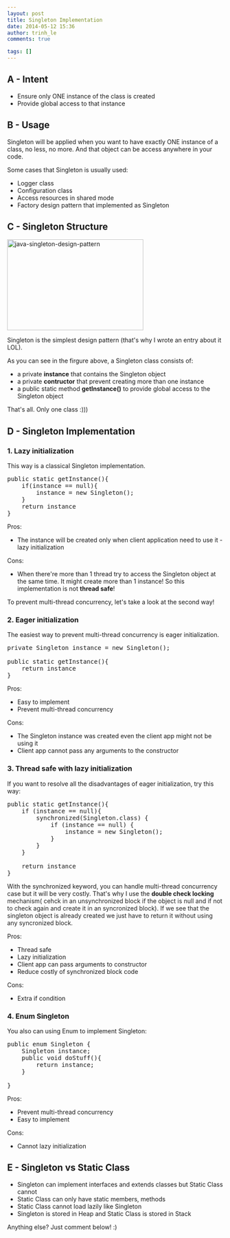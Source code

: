 ```yaml
---
layout: post
title: Singleton Implementation
date: 2014-05-12 15:36
author: trinh_le
comments: true

tags: []
---
```


<h2>A - Intent</h2>
<ul>
	<li>Ensure only ONE instance of the class is created</li>
	<li>Provide global access to that instance</li>
</ul>
<h2>B - Usage</h2>
Singleton will be applied when you want to have exactly ONE instance of a class, no less, no more. And that object can be access anywhere in your code.

Some cases that Singleton is usually used:
<ul>
	<li>Logger class</li>
	<li>Configuration class</li>
	<li>Access resources in shared mode</li>
	<li>Factory design pattern that implemented as Singleton</li>
</ul>
<!--more-->
<h2>C - Singleton Structure</h2>
<img class="size-full wp-image-1686 aligncenter" src="http://icetea09.com/wp-content/uploads/2014/05/java-singleton-design-pattern.png" alt="java-singleton-design-pattern" width="317" height="211" />

Singleton is the simplest design pattern (that's why I wrote an entry about it LOL).

As you can see in the firgure above, a Singleton class consists of:
<ul>
	<li>a private <strong>instance</strong> that contains the Singleton object</li>
	<li>a private <strong>contructor</strong> that prevent creating more than one instance</li>
	<li>a public static method <strong>getInstance()</strong> to provide global access to the Singleton object</li>
</ul>
That's all. Only one class :)))
<h2>D - Singleton Implementation</h2>
<h3>1. Lazy initialization</h3>
This way is a classical Singleton implementation.

<pre>
public static getInstance(){
	if(instance == null){
		instance = new Singleton();
	}
	return instance
}
</pre>

Pros:
<ul>
	<li>The instance will be created only when client application need to use it - lazy initialization</li>
</ul>
Cons:
<ul>
	<li>When there're more than 1 thread try to access the Singleton object at the same time. It might create more than 1 instance! So this implementation is not <strong>thread safe</strong>!</li>
</ul>
To prevent multi-thread concurrency, let's take a look at the second way!
<h3>2. Eager initialization</h3>
The easiest way to prevent multi-thread concurrency is eager initialization.

<pre>
private Singleton instance = new Singleton();

public static getInstance(){
	return instance
}
</pre>

Pros:
<ul>
	<li>Easy to implement</li>
	<li>Prevent multi-thread concurrency</li>
</ul>
Cons:
<ul>
	<li>The Singleton instance was created even the client app might not be using it</li>
	<li>Client app cannot pass any arguments to the constructor</li>
</ul>
<h3>3. Thread safe with lazy initialization</h3>
If you want to resolve all the disadvantages of eager initialization, try this way:

<pre>
public static getInstance(){
	if (instance == null){
		synchronized(Singleton.class) {
			if (instance == null) {
				instance = new Singleton();
			}
		}
	}

	return instance
}
</pre>

With the synchronized keyword, you can handle multi-thread concurrency case but it will be very costly. That's why I use the <strong>double check locking</strong> <span style="color: #222222;">mechanism</span>(<span style="color: #222222;"> cehck in an unsynchronized block if the object is null and if not to check again and create it in an syncronized block</span>). <span style="color: #222222;">If we see that the singleton object is already created we just have to return it without using any syncronized block.</span>

Pros:
<ul>
	<li>Thread safe</li>
	<li>Lazy initialization</li>
	<li>Client app can pass arguments to constructor</li>
	<li>Reduce costly of synchronized block code</li>
</ul>
Cons:
<ul>
	<li>Extra if condition</li>
</ul>
<h3>4. Enum Singleton</h3>
You also can using Enum to implement Singleton:

<pre>
public enum Singleton {
	Singleton instance;
	public void doStuff(){
		return instance;
	}

}
</pre>

Pros:
<ul>
	<li>Prevent multi-thread concurrency</li>
	<li>Easy to implement</li>
</ul>
Cons:
<ul>
	<li>Cannot lazy initialization</li>
</ul>
<h2>E - Singleton vs Static Class</h2>
<ul>
	<li>Singleton can implement interfaces and extends classes but Static Class cannot</li>
	<li>Static Class can only have static members, methods</li>
	<li>Static Class cannot load lazily like Singleton</li>
	<li>Singleton is stored in Heap and Static Class is stored in Stack</li>
</ul>
Anything else? Just comment below! :)

&nbsp;
